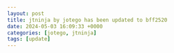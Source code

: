 ```yaml
---
layout: post
title: jtninja by jotego has been updated to bff2520
date: 2024-05-03 16:09:33 +0000
categories: [jotego, jtninja]
tags: [update]
---
```


